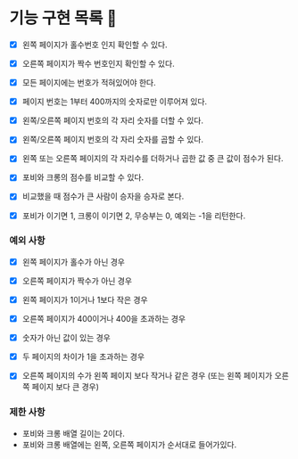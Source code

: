# 기능 구현 목록 🌈

- [x] 왼쪽 페이지가 홀수번호 인지 확인할 수 있다.

- [x] 오른쪽 페이지가 짝수 번호인지 확인할 수 있다.

- [x] 모든 페이지에는 번호가 적혀있어야 한다.

- [x] 페이지 번호는 1부터 400까지의 숫자로만 이루어져 있다.

- [x] 왼쪽/오른쪽 페이지 번호의 각 자리 숫자를 더할 수 있다.

- [x] 왼쪽/오른쪽 페이지 번호의 각 자리 숫자를 곱할 수 있다.

- [x] 왼쪽 또는 오른쪽 페이지의 각 자리수를 더하거나 곱한 값 중 큰 값이 점수가 된다.

- [x] 포비와 크롱의 점수를 비교할 수 있다.

- [x] 비교했을 때 점수가 큰 사람이 승자을 승자로 본다.

- [x] 포비가 이기면 1, 크롱이 이기면 2, 무승부는 0, 예외는 -1을 리턴한다.

### 예외 사항

- [x] 왼쪽 페이지가 홀수가 아닌 경우

- [x] 오른쪽 페이지가 짝수가 아닌 경우

- [x] 왼쪽 페이지가 1이거나 1보다 작은 경우

- [x] 오른쪽 페이지가 400이거나 400을 초과하는 경우

- [x] 숫자가 아닌 값이 있는 경우

- [x] 두 페이지의 차이가 1을 초과하는 경우

- [x] 오른쪽 페이지의 수가 왼쪽 페이지 보다 작거나 같은 경우 (또는 왼쪽 페이지가 오른쪽 페이지 보다 큰 경우)

### 제한 사항

- 포비와 크롱 배열 길이는 2이다.
- 포비와 크롱 배열에는 왼쪽, 오른쪽 페이지가 순서대로 들어가있다.
